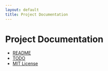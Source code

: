 ```yaml
---
layout: default
title: Project Documentation
---
```


# Project Documentation

- [README](README.html)
- [TODO](TODO.md)
- [MIT License](LICENSE.txt)
